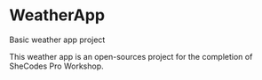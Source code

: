 # WeatherApp
Basic weather app project

This weather app is an open-sources project for the completion of SheCodes Pro Workshop.
